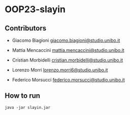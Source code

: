 # OOP23-slayin

## Contributors
- Giacomo Biagioni giacomo.biagioni@studio.unibo.it

- Mattia Mencaccini mattia.mencaccini@studio.unibo.it

- Cristian Morbidelli cristian.morbidelli@studio.unibo.it

- Lorenzo Morri lorenzo.morri6@studio.unibo.it

- Federico Morsucci federico.morsucci@studio.unibo.it

## How to run
`java -jar slayin.jar`

